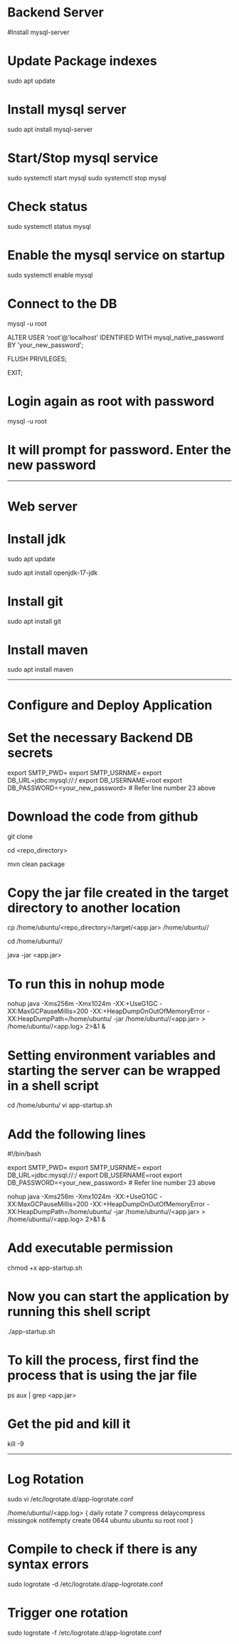 # Backend Server
#Install mysql-server

# Update Package indexes
sudo apt update

# Install mysql server
sudo apt install mysql-server

# Start/Stop mysql service 
sudo systemctl start mysql
sudo systemctl stop mysql

# Check status
sudo systemctl status mysql

# Enable the mysql service on startup
sudo systemctl enable mysql

# Connect to the DB
mysql -u root

ALTER USER 'root'@'localhost' IDENTIFIED WITH mysql_native_password BY 'your_new_password';

FLUSH PRIVILEGES;

EXIT;

# Login again as root with password
mysql -u root

# It will prompt for password. Enter the new password
************************************************************************************
# Web server
# Install jdk
sudo apt update

sudo apt install openjdk-17-jdk

# Install git
sudo apt install git

# Install maven
sudo apt install maven
************************************************************************************
# Configure and Deploy Application

# Set the necessary Backend DB secrets
export SMTP_PWD=<smtp-password>
export SMTP_USRNME=<your-email>
export DB_URL=jdbc:mysql://<Backend-Server-IP>:<mysql-port>/<database-name>
export DB_USERNAME=root
export DB_PASSWORD=<your_new_password> # Refer line number 23 above

# Download the code from github
git clone <Github URL>

cd <repo_directory>

mvn clean package

# Copy the jar file created in the target directory to another location
cp /home/ubuntu/<repo_directory>/target/<app.jar> /home/ubuntu/<app-deploy-directory>/

cd /home/ubuntu/<app-deploy-directory>/

java -jar <app.jar>

# To run this in nohup mode
nohup java -Xms256m -Xmx1024m -XX:+UseG1GC -XX:MaxGCPauseMillis=200 -XX:+HeapDumpOnOutOfMemoryError -XX:HeapDumpPath=/home/ubuntu/<app-deploy-directory> -jar /home/ubuntu/<app-deploy-directory>/<app.jar> > /home/ubuntu/<app-deploy-directory>/<app.log> 2>&1 &

# Setting environment variables and starting the server can be wrapped in a shell script
cd /home/ubuntu/<app-deploy-directory>
vi app-startup.sh

# Add the following lines
#!/bin/bash

export SMTP_PWD=<smtp-password>
export SMTP_USRNME=<your-email>
export DB_URL=jdbc:mysql://<Backend-Server-IP>:<mysql-port>/<database-name>
export DB_USERNAME=root
export DB_PASSWORD=<your_new_password> # Refer line number 23 above

nohup java -Xms256m -Xmx1024m -XX:+UseG1GC -XX:MaxGCPauseMillis=200 -XX:+HeapDumpOnOutOfMemoryError -XX:HeapDumpPath=/home/ubuntu/<app-deploy-directory> -jar /home/ubuntu/<app-deploy-directory>/<app.jar> > /home/ubuntu/<app-deploy-directory>/<app.log> 2>&1 &

# Add executable permission
chmod +x app-startup.sh

# Now you can start the application by running this shell script

./app-startup.sh

# To kill the process, first find the process that is using the jar file
ps aux | grep <app.jar>

# Get the pid and kill it
kill -9 <pid>


************************************************************************************
# Log Rotation
sudo vi /etc/logrotate.d/app-logrotate.conf


/home/ubuntu/<app-deploy-directory>/<app.log> {
    daily
    rotate 7
    compress
    delaycompress
    missingok
    notifempty
    create 0644 ubuntu ubuntu
    su root root
}

# Compile to check if there is any syntax errors
sudo logrotate -d /etc/logrotate.d/app-logrotate.conf

# Trigger one rotation
sudo logrotate -f /etc/logrotate.d/app-logrotate.conf